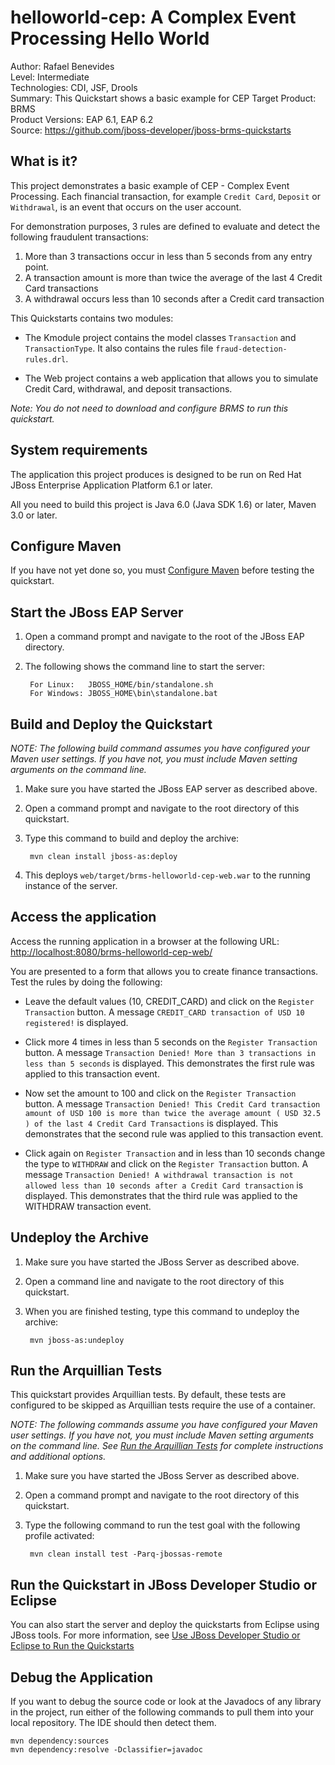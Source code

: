 helloworld-cep: A Complex Event Processing Hello World
======================================================
Author: Rafael Benevides  
Level: Intermediate  
Technologies: CDI, JSF, Drools  
Summary: This Quickstart shows a basic example for CEP
Target Product: BRMS  
Product Versions: EAP 6.1, EAP 6.2  
Source: <https://github.com/jboss-developer/jboss-brms-quickstarts>  

What is it?
-----------

This project demonstrates a basic example of CEP - Complex Event Processing. Each financial transaction, for example `Credit Card`, `Deposit` or `Withdrawal`, is an event that occurs on the user account.

For demonstration purposes, 3 rules are defined to evaluate and detect the following fraudulent transactions:

1. More than 3 transactions occur in less than 5 seconds from any entry point.
2. A transaction amount is more than twice the average of the last 4 Credit Card transactions
3. A withdrawal occurs less than 10 seconds after a Credit card transaction


This Quickstarts contains two modules:

- The Kmodule project contains the model classes `Transaction` and `TransactionType`. It also contains the rules file `fraud-detection-rules.drl`.

- The Web project contains a web application that allows you to simulate Credit Card, withdrawal, and deposit transactions.

_Note: You do not need to download and configure BRMS to run this quickstart._


System requirements
-------------------

The application this project produces is designed to be run on Red Hat JBoss Enterprise Application Platform 6.1 or later.

All you need to build this project is Java 6.0 (Java SDK 1.6) or later, Maven 3.0 or later.


Configure Maven
---------------

If you have not yet done so, you must [Configure Maven](https://github.com/jboss-developer/jboss-developer-shared-resources/blob/master/guides/CONFIGURE_MAVEN.md#configure-maven-to-build-and-deploy-the-quickstarts) before testing the quickstart.


Start the JBoss EAP Server
----------------------

1. Open a command prompt and navigate to the root of the JBoss EAP directory.
2. The following shows the command line to start the server:

        For Linux:   JBOSS_HOME/bin/standalone.sh
        For Windows: JBOSS_HOME\bin\standalone.bat


Build and Deploy the Quickstart
-------------------------

_NOTE: The following build command assumes you have configured your Maven user settings. If you have not, you must include Maven setting arguments on the command line._

1. Make sure you have started the JBoss EAP server as described above.
2. Open a command prompt and navigate to the root directory of this quickstart.
3. Type this command to build and deploy the archive:

        mvn clean install jboss-as:deploy

4. This deploys `web/target/brms-helloworld-cep-web.war` to the running instance of the server.


Access the application
---------------------


Access the running application in a browser at the following URL:  <http://localhost:8080/brms-helloworld-cep-web/>

You are presented to a form that allows you to create finance transactions. Test the rules by doing the following:

- Leave the default values (10, CREDIT_CARD) and click on the `Register Transaction` button.
A message `CREDIT_CARD transaction of USD 10 registered!` is displayed.

- Click more 4 times in less than 5 seconds on the `Register Transaction` button.
A message `Transaction Denied! More than 3 transactions in less than 5 seconds` is displayed. This demonstrates the first rule was applied to this transaction event.

- Now set the amount to 100 and click on the `Register Transaction` button.
A message `Transaction Denied! This Credit Card transaction amount of USD 100 is more than twice the average amount ( USD 32.5 ) of the last 4 Credit Card Transactions` is displayed. This demonstrates that the second rule was applied to this transaction event.

- Click again on `Register Transaction` and in less than 10 seconds change the type to `WITHDRAW` and click on the `Register Transaction` button.
A message `Transaction Denied! A withdrawal transaction is not allowed less than 10 seconds after a Credit Card transaction` is displayed. This demonstrates that the third rule was applied to the WITHDRAW transaction event.


Undeploy the Archive
--------------------

1. Make sure you have started the JBoss Server as described above.
2. Open a command line and navigate to the root directory of this quickstart.
3. When you are finished testing, type this command to undeploy the archive:

        mvn jboss-as:undeploy


Run the Arquillian Tests
-------------------------

This quickstart provides Arquillian tests. By default, these tests are configured to be skipped as Arquillian tests require the use of a container.

_NOTE: The following commands assume you have configured your Maven user settings. If you have not, you must include Maven setting arguments on the command line. See [Run the Arquillian Tests](https://github.com/jboss-developer/jboss-developer-shared-resources/blob/master/guides/RUN_ARQUILLIAN_TESTS.md#run-the-arquillian-tests) for complete instructions and additional options._

1. Make sure you have started the JBoss Server as described above.
2. Open a command prompt and navigate to the root directory of this quickstart.
3. Type the following command to run the test goal with the following profile activated:

        mvn clean install test -Parq-jbossas-remote


Run the Quickstart in JBoss Developer Studio or Eclipse
-------------------------------------

You can also start the server and deploy the quickstarts from Eclipse using JBoss tools. For more information, see [Use JBoss Developer Studio or Eclipse to Run the Quickstarts](../README.md#use-jboss-developer-studio-or-eclipse-to-run-the-quickstarts)

Debug the Application
------------------------------------

If you want to debug the source code or look at the Javadocs of any library in the project, run either of the following commands to pull them into your local repository. The IDE should then detect them.

    mvn dependency:sources
    mvn dependency:resolve -Dclassifier=javadoc
